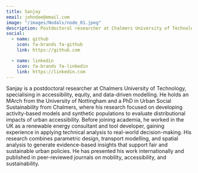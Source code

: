 ```yaml
---
title: Sanjay
email: johndoe@email.com
image: "/images/Nodals/node_01.jpeg"
description: Postdoctoral researcher at Chalmers University of Technology, specialising in accessibility, equity, and data-driven modelling.
social:
  - name: github
    icon: fa-brands fa-github
    link: https://github.com

  - name: linkedin
    icon: fa-brands fa-linkedin
    link: https://linkedin.com
---
```



Sanjay is a postdoctoral researcher at Chalmers University of Technology, specialising in accessibility, equity, and data-driven modelling. He holds an MArch from the University of Nottingham and a PhD in Urban Social Sustainability from Chalmers, where his research focused on developing activity-based models and synthetic populations to evaluate distributional impacts of urban accessibility. Before joining academia, he worked in the UK as a renewable energy consultant and tool developer, gaining experience in applying technical analysis to real-world decision-making. His research combines parametric design, transport modelling, and spatial analysis to generate evidence-based insights that support fair and sustainable urban policies. He has presented his work internationally and published in peer-reviewed journals on mobility, accessibility, and sustainability.
